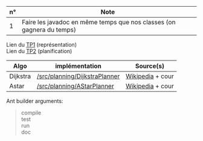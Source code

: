 | n° | Note |
| --- | --- |
| 1 | Faire les javadoc en même temps que nos classes (on gagnera du temps) |  

Lien du [TP1](https://ecampus.unicaen.fr/pluginfile.php/1250252/mod_resource/content/2/tp_representation.pdf) (représentation)  
Lien du [TP2](https://ecampus.unicaen.fr/pluginfile.php/1250252/mod_resource/content/2/tp_representation.pdf) (planification)  

| Algo | implémentation | Source(s) |
| --- | --- | --- |
| Dijkstra | [/src/planning/DijkstraPlanner](https://github.com/b3rt1ng/Aide-la-d-cision/blob/master/src/planning/DijkstraPlanner.java) | [Wikipedia](https://en.wikipedia.org/wiki/Dijkstra%27s_algorithm) + cour |
| Astar | [/src/planning/AStarPlanner](https://github.com/b3rt1ng/Aide-la-d-cision/blob/master/src/planning/AStarPlanner.java) |  [Wikipedia](https://en.wikipedia.org/wiki/A*_search_algorithm) + cour |  
  
    
Ant builder arguments:

> compile  
> test  
> run  
> doc  
